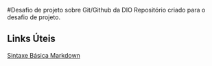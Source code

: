 #Desafio de projeto sobre Git/Github da DIO
Repositório criado para o desafio de projeto.


## Links Úteis
[Sintaxe Básica Markdown](https://www.markdownguide.org/basic/syntax/)
